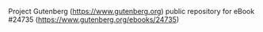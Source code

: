 Project Gutenberg (https://www.gutenberg.org) public repository for eBook #24735 (https://www.gutenberg.org/ebooks/24735)
